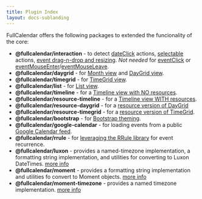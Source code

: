 ```yaml
---
title: Plugin Index
layout: docs-sublanding
---
```


FullCalendar offers the following packages to extended the funcionality of the core:

- **@fullcalendar/interaction** - to detect [dateClick](dateClick) actions, [selectable](selectable) actions, [event drag-n-drop and resizing](http://fullcalendar.test/docs/v4/editable). *Not needed* for [eventClick](eventClick) or [eventMouseEnter](eventMouseEnter)/[eventMouseLeave](eventMouseLeave).
- **@fullcalendar/daygrid** - for [Month view](month-view) and [DayGrid view](daygrid-view).
- **@fullcalendar/timegrid** - for [TimeGrid view](timegrid-view).
- **@fullcalendar/list** - for [List view](list-view).
- **@fullcalendar/timeline** - for a [Timeline view with NO resources](timeline-view-no-resources).
- **@fullcalendar/resource-timeline** - for a [Timeline view WITH resources](timeline-view).
- **@fullcalendar/resource-daygrid** - for a [resource version of DayGrid](resource-daygrid-view)
- **@fullcalendar/resource-timegrid** - for a [resource version of TimeGrid](vertical-resource-view).
- **@fullcalendar/bootstrap** - for [Bootstrap theming](bootstrap-theme).
- **@fullcalendar/google-calendar** - for loading events from a public [Google Calendar feed](google-calendar).
- **@fullcalendar/rrule** - for [leveraging the RRule library](rrule-plugin) for event recurrence.
- **@fullcalendar/luxon** - provides a named-timezone implementation, a formatting string implementation, and utilities for converting to Luxon DateTimes. [more info](luxon-plugin)
- **@fullcalendar/moment** - provides a formatting string implementation and utilities fo convert to Moment objects. [more info](moment-plugins)
- **@fullcalendar/moment-timezone** - provides a named timezone implementation. [more info](moment-plugins#moment-timezone)
